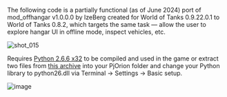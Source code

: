 The following code is a partially functional (as of June 2024) port of mod_offhangar v1.0.0.0 by IzeBerg created for World of Tanks 0.9.22.0.1 to World of Tanks 0.8.2, which targets the same task — allow the user to explore hangar UI in offline mode, inspect vehicles, etc.

![shot_015](https://github.com/SigmaTel71/mod_offhangar_legacy/assets/17989678/dd93774e-502b-4291-9ccc-3ca5a2707d99)

Requires [Python 2.6.6 x32](https://www.python.org/downloads/release/python-266/) to be compiled and used in the game or extract two files from [this archive](https://static.omlauncher.ru/files/ww/mod_offhangar_legacy/python26.7z) into your PjOrion folder and change your Python library to python26.dll via Terminal -> Settings -> Basic setup.

![image](https://github.com/SigmaTel71/mod_offhangar_legacy/assets/17989678/a012b37e-4d07-4d4b-b2fd-81aac811cde5)
